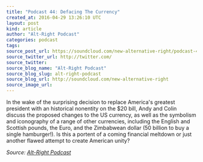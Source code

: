 ```yaml
---
title: "Podcast 44: Defacing The Currency"
created_at: 2016-04-29 13:26:10 UTC
layout: post
kind: article
author: "Alt-Right Podcast"
categories: podcast
tags: 
source_post_url: https://soundcloud.com/new-alternative-right/podcast-44-defacing-the-currency
source_twitter_url: http://twitter.com/
source_twitter: 
source_blog_name: "Alt-Right Podcast"
source_blog_slug: alt-right-podcast
source_blog_url: http://soundcloud.com/new-alternative-right
source_image_url: 
---
```

In the wake of the surprising decision to replace America's greatest president with an historical nonentity on the $20 bill, Andy and Colin discuss the proposed changes to the US currency, as well as the symbolism and iconography of a range of other currencies, including the English and Scottish pounds, the Euro, and the Zimbabwean dollar (50 billion to buy a single hamburger!). Is this a portent of a coming financial meltdown or just another flawed attempt to create American unity?<div class="">
    <i>Source: <a href="http://soundcloud.com/new-alternative-right">Alt-Right Podcast</a></i>
</div>

